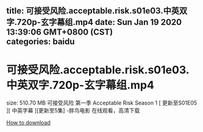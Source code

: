
title: 可接受风险.acceptable.risk.s01e03.中英双字.720p-玄字幕组.mp4
date: Sun Jan 19 2020 13:39:06 GMT+0800 (CST)    
categories: baidu
---

# 可接受风险.acceptable.risk.s01e03.中英双字.720p-玄字幕组.mp4
size: 510.70 MB
 可接受风险 第一季 Acceptable Risk Season 1 [ 更新至S01E05 ][ 中英字幕 ][更新至5集] -胖鸟电影 在线观看，高清下载
 

[How to download](https://bpcam.bemobtrk.com/go/2ceec3aa-1ca2-46d6-b9ff-aaa5c184517c?jno=442)